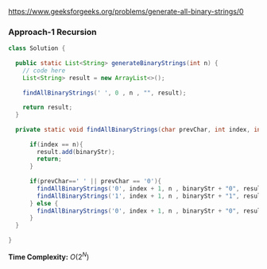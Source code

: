 https://www.geeksforgeeks.org/problems/generate-all-binary-strings/0

### Approach-1 Recursion

```java
class Solution {
  
  public static List<String> generateBinaryStrings(int n) {
    // code here
    List<String> result = new ArrayList<>();
    
    findAllBinaryStrings(' ', 0 , n , "", result);
    
    return result;
  }
  
  private static void findAllBinaryStrings(char prevChar, int index, int n, String binaryStr, List<String> result){
      
      if(index == n){
        result.add(binaryStr);
        return;
      }
      
      if(prevChar==' ' || prevChar == '0'){
        findAllBinaryStrings('0', index + 1, n , binaryStr + "0", result);
        findAllBinaryStrings('1', index + 1, n , binaryStr + "1", result);
      } else {
        findAllBinaryStrings('0', index + 1, n , binaryStr + "0", result);  
      }
  }
  
}
```

**Time Complexity:** $O(2^N)$
